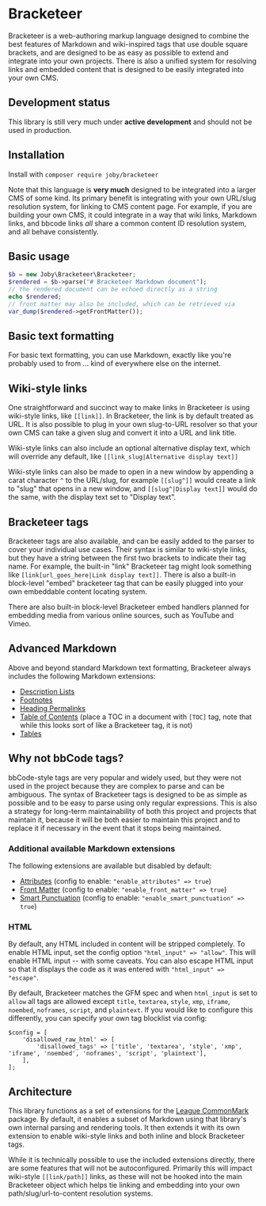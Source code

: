 # Bracketeer

Bracketeer is a web-authoring markup language designed to combine the best features of Markdown and wiki-inspired tags
that use double square brackets, and are designed to be as easy as possible to extend and integrate into your own
projects. There is also a unified system for resolving links and embedded content that is designed to be easily
integrated into your own CMS.

## Development status

This library is still very much under **active development** and should not be used in production.

## Installation

Install with `composer require joby/bracketeer`

Note that this language is **very much** designed to be integrated into a larger CMS of some kind. Its primary
benefit is integrating with your own URL/slug resolution system, for linking to CMS content page. For example, if you
are building your own CMS, it could integrate in a way that wiki links, Markdown links, and bbcode links _all_ share a
common content ID resolution system, and all behave consistently.

## Basic usage

```php
$b = new Joby\Bracketeer\Bracketeer;
$rendered = $b->parse("# Bracketeer Markdown document");
// the rendered document can be echoed directly as a string
echo $rendered;
// front matter may also be included, which can be retrieved via
var_dump($rendered->getFrontMatter());
```

## Basic text formatting

For basic text formatting, you can use Markdown, exactly like you're probably used to from ... kind of everywhere else
on the internet.

## Wiki-style links

One straightforward and succinct way to make links in Bracketeer is using wiki-style links, like `[[link]]`. In
Bracketeer, the link is by default treated as URL. It is also possible to plug in your own slug-to-URL resolver so that
your own CMS can take a given slug and convert it into a URL and link title.

Wiki-style links can also include an optional alternative display text, which will override any default, like
`[[link_slug|Alternative display text]]`

Wiki-style links can also be made to open in a new window by appending a carat character `^` to the URL/slug, for
example `[[slug^]]` would create a link to "slug" that opens in a new window, and `[[slug^|Display text]]` would do the
same, with the display text set to "Display text".

## Bracketeer tags

Bracketeer tags are also available, and can be easily added to the parser to cover your individual use cases. Their
syntax is similar to wiki-style links, but they have a string between the first two brackets to indicate their tag name.
For example, the built-in "link" Bracketeer tag might look something like `[link[url_goes_here|Link display text]]`.
There is also a built-in block-level "embed" bracketeer tag that can be easily plugged into your own embeddable content
locating system.

There are also built-in block-level Bracketeer embed handlers planned for embedding media from various online sources,
such as YouTube and Vimeo.

## Advanced Markdown

Above and beyond standard Markdown text formatting, Bracketeer always includes the following Markdown extensions:

* [Description Lists](https://commonmark.thephpleague.com/2.5/extensions/description-lists/)
* [Footnotes](https://commonmark.thephpleague.com/2.5/extensions/footnotes/)
* [Heading Permalinks](https://commonmark.thephpleague.com/2.5/extensions/heading-permalinks/)
* [Table of Contents](https://commonmark.thephpleague.com/2.5/extensions/table-of-contents/) (place a TOC in a document
  with `[TOC]` tag, note that while this looks sort of like a Bracketeer tag, it is not)
* [Tables](https://commonmark.thephpleague.com/2.5/extensions/tables/)

## Why not bbCode tags?

bbCode-style tags are very popular and widely used, but they were not used in the project because they are complex to
parse and can be ambiguous. The syntax of Bracketeer tags is designed to be as simple as possible and to be easy to
parse using only regular expressions. This is also a strategy for long-term maintainability of both this project and
projects that maintain it, because it will be both easier to maintain this project and to replace it if necessary in
the event that it stops being maintained.

### Additional available Markdown extensions

The following extensions are available but disabled by default:

* [Attributes](https://commonmark.thephpleague.com/2.5/extensions/attributes/) (config to enable:
  `"enable_attributes" => true`)
* [Front Matter](https://commonmark.thephpleague.com/2.5/extensions/front-matter/) (config to enable:
  `"enable_front_matter" => true`)
* [Smart Punctuation](https://commonmark.thephpleague.com/2.5/extensions/smart-punctuation/) (config to enable:
  `"enable_smart_punctuation" => true`)

### HTML

By default, any HTML included in content will be stripped completely. To enable HTML input, set the config option
`"html_input" => "allow"`. This will enable HTML input -- with some caveats. You can also escape HTML input so that it
displays the code as it was entered with `"html_input" => "escape"`.

By default, Bracketeer matches the GFM spec and when `html_input` is set to `allow` all tags are allowed except `title`,
`textarea`, `style`, `xmp`, `iframe`, `noembed`, `noframes`, `script`, and `plaintext`. If you would like to configure
this differently, you can specify your own tag blocklist via config:

```
$config = [
    'disallowed_raw_html' => [
        'disallowed_tags' => ['title', 'textarea', 'style', 'xmp', 'iframe', 'noembed', 'noframes', 'script', 'plaintext'],
    ],
];
```

## Architecture

This library functions as a set of extensions for the [League CommonMark](https://commonmark.thephpleague.com/) package.
By default, it enables a subset of Markdown using that library's own internal parsing and rendering tools. It then
extends it with its own extension to enable wiki-style links and both inline and block Bracketeer tags.

While it is technically possible to use the included extensions directly, there are some features that will not be
autoconfigured. Primarily this will impact wiki-style `[[link/path]]` links, as these will not be hooked into the main
Bracketeer object which helps tie linking and embedding into your own path/slug/url-to-content resolution systems.
